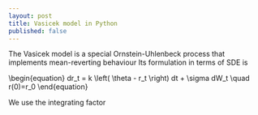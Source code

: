 ```yaml
---
layout: post
title: Vasicek model in Python
published: false
---
```


The Vasicek model is a special Ornstein-Uhlenbeck process that implements mean-reverting behaviour
Its formulation in terms of SDE is

\begin{equation}
dr_t = k \left( \theta - r_t \right) dt + \sigma dW_t \quad r(0)=r_0
\end{equation}

We use the integrating factor
